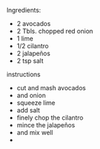 Ingredients:
- 2 avocados
- 2 Tbls. chopped red onion
- 1 lime
- 1/2 cilantro
- 2 jalapeños
- 2 tsp salt

instructions
- cut and mash avocados
- and onion
- squeeze lime
- add salt
- finely chop the cilantro
- mince the jalapeños
- and mix well
- 
